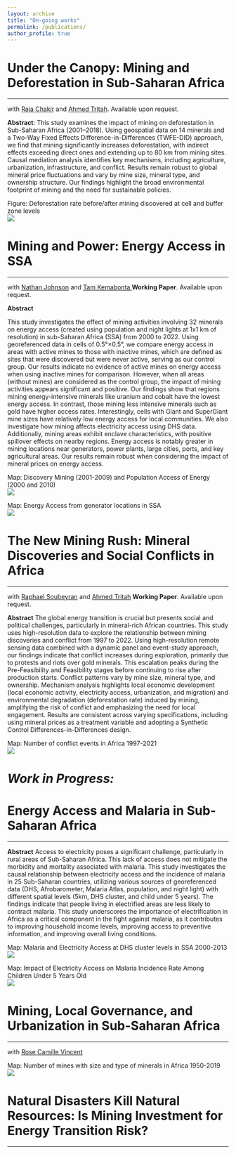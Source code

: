 ```yaml
---
layout: archive
title: "On-going works"
permalink: /publications/
author_profile: true
---
```



# Under the Canopy: Mining and Deforestation in Sub-Saharan Africa
------
with [Raja Chakir](https://sites.google.com/site/rajachakir/home) and [Ahmed Tritah](https://sites.google.com/site/ahmtritah/). Available upon request. 

**Abstract**: 
This study examines the impact of mining on deforestation in Sub-Saharan Africa (2001–2018). Using geospatial data on 14 minerals and a Two-Way Fixed Effects Difference-in-Differences (TWFE-DID) approach, we find that mining significantly increases deforestation, with indirect effects exceeding direct ones and extending up to 80 km from mining sites. Causal mediation analysis identifies key mechanisms, including agriculture, urbanization, infrastructure, and conflict. Results remain robust to global mineral price fluctuations and vary by mine size, mineral type, and ownership structure. Our findings highlight the broad environmental footprint of mining and the need for sustainable policies.

 Figure: Deforestation rate before/after mining discovered at cell and buffer zone levels <br/><img src='/images/RESULTdeforstation.jpg'>

# Mining and Power: Energy Access in SSA
------
with [Nathan Johnson](https://search.asu.edu/profile/2183493) and [Tam Kemabonta ](https://scholar.google.com/citations?user=hrZlpwUAAAAJ&hl=en)
**Working Paper**. Available upon request.

**Abstract**

This study investigates the effect of mining activities involving 32 minerals on energy access (created using population and night lights at 1x1 km of resolution) in sub-Saharan Africa (SSA) from 2000 to 2022. Using georeferenced data in cells of 0.5°×0.5°, we compare energy access in areas with active mines to those with inactive mines, which are defined as sites that were discovered but were never active, serving as our control group. Our results indicate no evidence of active mines on energy access when using inactive mines for comparison. However, when all areas (without mines) are considered as the control group, the impact of mining activities appears significant and positive. Our findings show that regions mining energy-intensive minerals like uranium and cobalt have the lowest energy access. In contrast, those mining less intensive minerals such as gold have higher access rates. Interestingly, cells with Giant and SuperGiant mine sizes have relatively low energy access for local communities. We also investigate how mining affects electricity access using DHS data. Additionally, mining areas exhibit enclave characteristics, with positive spillover effects on nearby regions. Energy access is notably greater in mining locations near generators, power plants, large cities, ports, and key agricultural areas. Our results remain robust when considering the impact of mineral prices on energy access.

 Map: Discovery Mining (2001-2009) and Population Access of Energy (2000 and 2010) <br/><img src='/images/mining_electricty_ASS.png'>
 
 Map: Energy Access from generator locations in SSA <br/><img src='/images/DISTANCE_generator_energy_access_ssa.png'>

# The New Mining Rush: Mineral Discoveries and Social Conflicts in Africa
------
with [Raphael Soubeyran](https://sites.google.com/site/soubeyranhomepage/) and [Ahmed Tritah](https://sites.google.com/site/ahmtritah/)
**Working Paper**. Available upon request.

**Abstract**
The global energy transition is crucial but presents social and political challenges, particularly in mineral-rich African countries. This study uses high-resolution data to explore the relationship between mining discoveries and conflict from 1997 to 2022. Using high-resolution remote sensing data combined with a dynamic panel and event-study approach, our findings indicate that conflict increases during exploration, primarily due to protests and riots over gold minerals. This escalation peaks during the Pre-Feasibility and Feasibility stages before continuing to rise after production starts. Conflict patterns vary by mine size, mineral type, and ownership. Mechanism analysis highlights local economic development (local economic activity, electricity access, urbanization, and migration) and environmental degradation (deforestation rate) induced by mining, amplifying the risk of conflict and emphasizing the need for local engagement. Results are consistent across varying specifications, including using mineral prices as a treatment variable and adopting a Synthetic Control Differences-in-Differences design.

 Map: Number of conflict events in Africa 1997-2021 <br/><img src='/images/Map_number of ACLED events.png'>
 
# *Work in Progress:*
# Energy Access and Malaria in Sub-Saharan Africa
------

**Abstract**
Access to electricity poses a significant challenge, particularly in rural areas of Sub-Saharan Africa. This lack of access does not mitigate the morbidity and mortality associated with malaria. This study investigates the causal relationship between electricity access and the incidence of malaria in 25 Sub-Saharan countries, utilizing various sources of georeferenced data (DHS, Afrobarometer, Malaria Atlas, population, and night light) with different spatial levels (5km, DHS cluster, and child under 5 years). The findings indicate that people living in electrified areas are less likely to contract malaria. This study underscores the importance of electrification in Africa as a critical component in the fight against malaria, as it contributes to improving household income levels, improving access to preventive information, and improving overall living conditions.

 Map: Malaria and Electricity Access at DHS cluster levels in SSA 2000-2013 <br/><img src='/images/Malaria_Electricity.png'>
 
 Map: Impact of Electricity Access on Malaria Incidence Rate Among Children Under 5 Years Old <br/><img src='/images/fig_DHS_child5years.png'>

# Mining, Local Governance, and Urbanization in Sub-Saharan Africa
------
with [Rose Camille Vincent](https://rosecamillevincent.com/)

 Map: Number of mines with size and type of minerals in Africa 1950-2019 <br/><img src='/images/Map_Mineral_Size_AFRICA_ok.PNG'>

# Natural Disasters Kill Natural Resources: Is Mining Investment for Energy Transition Risk?
------
